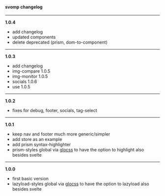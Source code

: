 #### svomp changelog

---

**1.0.4**

- add changelog
- updated components
- delete deprecated (prism, dom-to-component)

---

**1.0.3**

- add changelog
- img-compare 1.0.5
- img-monitor 1.0.5
- socials 1.0.6
- use 1.0.5

---

**1.0.2**
- fixes for debug, footer, socials, tag-select

---

**1.0.1**

- keep nav and footer much more generic/simpler
- add store as an example
- add prism syntax-highlighter
- prism-styles global via [glocss](https://github.com/vedam/glocss/blob/master/src/prism.css) to have the option to highlight also besides svelte

---

**1.0.0**

- first basic version
- lazyload-styles global via [glocss](https://github.com/vedam/glocss/blob/master/src/helpers/media.css) to have the option to lazyload also besides svelte 
